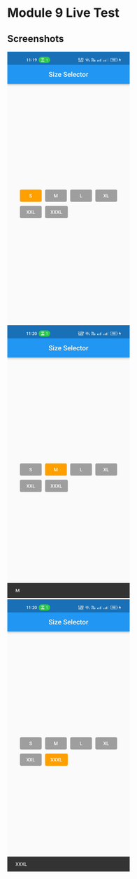 # Module 9 Live Test

## Screenshots

<img src="screenshots/1.jpg" width="280">&nbsp;&nbsp;&nbsp;&nbsp;
<img src="screenshots/2.jpg" width="280">&nbsp;&nbsp;&nbsp;&nbsp;
<img src="screenshots/3.jpg" width="280">&nbsp;&nbsp;&nbsp;&nbsp;